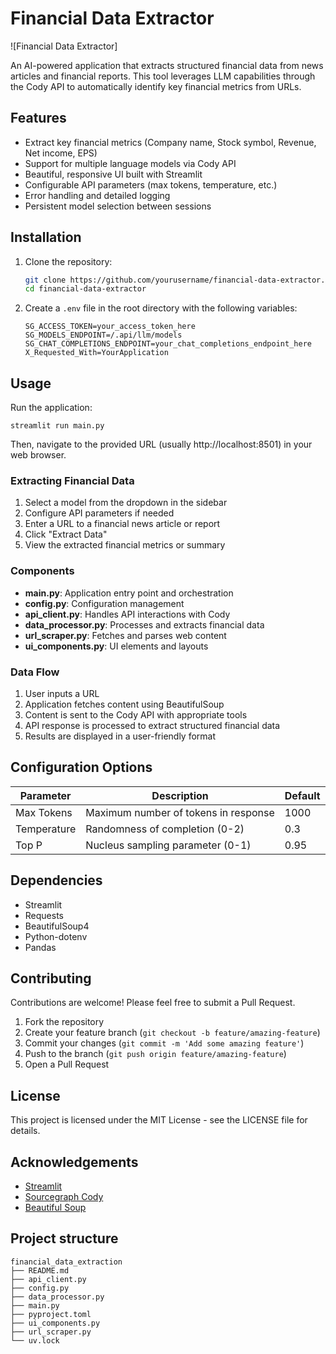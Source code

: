 # Financial Data Extractor

![Financial Data Extractor]

An AI-powered application that extracts structured financial data from news articles and financial reports. This tool leverages LLM capabilities through the Cody API to automatically identify key financial metrics from URLs.

## Features

- Extract key financial metrics (Company name, Stock symbol, Revenue, Net income, EPS)
- Support for multiple language models via Cody API
- Beautiful, responsive UI built with Streamlit
- Configurable API parameters (max tokens, temperature, etc.)
- Error handling and detailed logging
- Persistent model selection between sessions

## Installation

1. Clone the repository:
   ```bash
   git clone https://github.com/yourusername/financial-data-extractor.git
   cd financial-data-extractor
   ```

2. Create a `.env` file in the root directory with the following variables:
   ```
   SG_ACCESS_TOKEN=your_access_token_here
   SG_MODELS_ENDPOINT=/.api/llm/models
   SG_CHAT_COMPLETIONS_ENDPOINT=your_chat_completions_endpoint_here
   X_Requested_With=YourApplication
   ```

## Usage

Run the application:

```zshrc
streamlit run main.py
```

Then, navigate to the provided URL (usually http://localhost:8501) in your web browser.

### Extracting Financial Data

1. Select a model from the dropdown in the sidebar
2. Configure API parameters if needed
3. Enter a URL to a financial news article or report
4. Click "Extract Data"
5. View the extracted financial metrics or summary


### Components

- **main.py**: Application entry point and orchestration
- **config.py**: Configuration management
- **api_client.py**: Handles API interactions with Cody
- **data_processor.py**: Processes and extracts financial data
- **url_scraper.py**: Fetches and parses web content
- **ui_components.py**: UI elements and layouts

### Data Flow

1. User inputs a URL
2. Application fetches content using BeautifulSoup
3. Content is sent to the Cody API with appropriate tools
4. API response is processed to extract structured financial data
5. Results are displayed in a user-friendly format

## Configuration Options

| Parameter | Description | Default |
|-----------|-------------|---------|
| Max Tokens | Maximum number of tokens in response | 1000 |
| Temperature | Randomness of completion (0-2) | 0.3 |
| Top P | Nucleus sampling parameter (0-1) | 0.95 |

## Dependencies

- Streamlit
- Requests
- BeautifulSoup4
- Python-dotenv
- Pandas

## Contributing

Contributions are welcome! Please feel free to submit a Pull Request.

1. Fork the repository
2. Create your feature branch (`git checkout -b feature/amazing-feature`)
3. Commit your changes (`git commit -m 'Add some amazing feature'`)
4. Push to the branch (`git push origin feature/amazing-feature`)
5. Open a Pull Request

## License

This project is licensed under the MIT License - see the LICENSE file for details.

## Acknowledgements

- [Streamlit](https://streamlit.io/)
- [Sourcegraph Cody](https://sourcegraph.com/cody)
- [Beautiful Soup](https://www.crummy.com/software/BeautifulSoup/)

## Project structure
```
financial_data_extraction
├── README.md
├── api_client.py
├── config.py
├── data_processor.py
├── main.py
├── pyproject.toml
├── ui_components.py
├── url_scraper.py
└── uv.lock
```